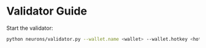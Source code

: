 # Validator Guide

Start the validator:

```bash
python neurons/validator.py --wallet.name <wallet> --wallet.hotkey <hotkey>
```
